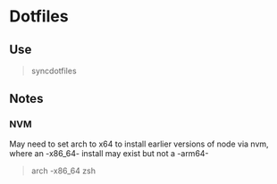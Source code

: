 # Dotfiles

## Use

> syncdotfiles


## Notes

### NVM

May need to set arch to x64 to install earlier versions of node via nvm, where an -x86_64- install may exist but not a -arm64-

> arch -x86_64 zsh

